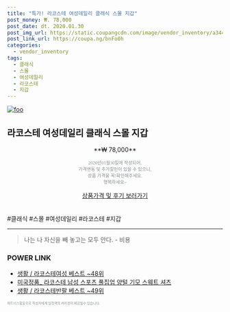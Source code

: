 ```yaml
--- 
title: "특가! 라코스테 여성데일리 클래식 스몰 지갑" 
post_money: ₩. 78,000 
post_date: dt. 2020.01.30 
post_img_url: https://static.coupangcdn.com/image/vendor_inventory/a344/57d191b5a4a043e24555437486ac9ecfbaeb30d2196e3204125722b20574.jpg 
post_link_url: https://coupa.ng/bnFo0h 
categories: 
  - vendor_inventory 
tags: 
  - 클래식 
  - 스몰 
  - 여성데일리 
  - 라코스테 
  - 지갑 
--- 
```

[![foo](https://static.coupangcdn.com/image/vendor_inventory/a344/57d191b5a4a043e24555437486ac9ecfbaeb30d2196e3204125722b20574.jpg)](https://coupa.ng/bnFo0h) 

## 라코스테 여성데일리 클래식 스몰 지갑 
<p style="text-align: center;">**₩ 78,000**</p> 
<p style="text-align: center;"><span style="color: #898c8f; font-family: Georgia,Times,serif; font-size: 0.75em;">2020년01월30일에 작성되어, <br>가격변동 및 추가할인이 있을 수 있으니,<br> 상품 가격을 꼭!확인해주세요.<br>행복하세요~</span> 
</p>	 
<div markdown="0" style="text-align: center;"><a href="https://coupa.ng/bnFo0h" class="btn btn--success">상품가격 및 후기 보러가기</a></div> 
<br><br> 
  #클래식 #스몰 #여성데일리 #라코스테 #지갑 
<hr> 

> 나는 나 자신을 빼 놓고는 모두 안다. - 비용 


### POWER LINK

* <a href="https://blog.naver.com/santokki14/221789623092" target="_blank">생활 / 라코스테여성 베스트 ~48위</a>
* <a href="https://blog.naver.com/santokki14/221781703773" target="_blank">미국정품_ 라코스테 남성 스포츠 풀집업 양털 기모 스웨트 셔츠</a>
* <a href="https://blog.naver.com/santokki14/221782985521" target="_blank">생활 / 라코스테반팔 베스트 ~49위</a>

<span style="color: #898c8f; font-family: Georgia,Times,serif; font-size: 0.55em;">파트너스활동으로 작성자에게 일정액의 커미션이 제공될수 있습니다.</span> 
